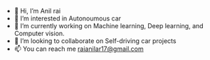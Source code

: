 - 👋 Hi, I’m Anil rai
- 👀 I’m interested in Autonoumous car
- 🌱 I’m currently working on Machine learning, Deep learning, and Computer vision.
- 💞️ I’m looking to collaborate on Self-driving car projects
- 📫 You can reach me raianilar17@gmail.com

<!---
raianilar17/raianilar17 is a ✨ special ✨ repository because its `README.md` (this file) appears on your GitHub profile.
You can click the Preview link to take a look at your changes.
--->
